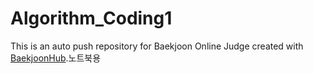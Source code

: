 # Algorithm_Coding1
This is an auto push repository for Baekjoon Online Judge created with [BaekjoonHub](https://github.com/BaekjoonHub/BaekjoonHub).노트북용
